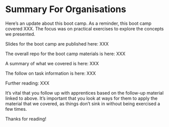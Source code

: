 # Summary For Organisations

Here’s an update about this boot camp. As a reminder, this boot camp covered XXX. The focus was on practical exercises to explore the concepts we presented.

Slides for the boot camp are published here: XXX

The overall repo for the boot camp materials is here: XXX

A summary of what we covered is here: XXX

The follow on task information is here: XXX

Further reading: XXX

It’s vital that you follow up with apprentices based on the follow-up material linked to above. It’s important that you look at ways for them to apply the material that we covered, as things don’t sink in without being exercised a few times.

Thanks for reading!